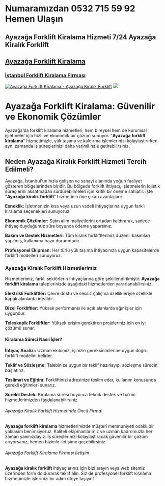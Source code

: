 #  Numaramızdan  0532 715 59 92  Hemen Ulaşın
## Ayazağa Forklift Kiralama Hizmeti 7/24 Ayazağa Kiralık Forklift
##  <a href="https://forkliftkiralamaistanbul.com/ayazaga-kiralik-forklift-kiralama/">Ayazağa Forklift Kiralama</a>
### <a href="https://forkliftkiralamaistanbul.com">İstanbul Forklift Kiralama Firması</a>
<meta charset="UTF-8">
    <meta name="viewport" content="width=device-width, initial-scale=1.0">
</head>
<body>
<a href="https://forkliftkiralamaistanbul.com/" title="Ayazağa Forklift Kiralama - Ayazağa Kiralık Forklift"><img src="https://r.resimlink.com/_-H9YIQ4uWtj.jpg" title="Ayazağa Forklift Kiralama - Ayazağa Kiralık Forklift" alt="Ayazağa Forklift Kiralama - Ayazağa Kiralık Forklift"></a>
<a href="https://forkliftkiralamaistanbul.com/">
    <img src="https://r.resimlink.com/_-H9YIQ4uWtj.jpg" />
</a>
</a>

# Ayazağa Forklift Kiralama: Güvenilir ve Ekonomik Çözümler

Ayazağa'da forklift kiralama hizmetleri, hem bireysel hem de kurumsal işletmeler için hızlı ve ekonomik bir çözüm sunuyor. "**Ayazağa forklift kiralama**" hizmetimizle, yük taşıma ve kaldırma işlemlerinizi kolaylaştırırken aynı zamanda iş süreçlerinizi daha verimli hale getirebilirsiniz.

## Neden Ayazağa Kiralık Forklift Hizmeti Tercih Edilmeli?

Ayazağa, İstanbul'un hızla gelişen ve sanayi alanında yoğun faaliyet gösteren bölgelerinden biridir. Bu bölgede forklift ihtiyacı, işletmelerin lojistik süreçlerini aksatmadan sürdürebilmeleri için kritik bir öneme sahiptir. İşte "**Ayazağa kiralık forklift**" hizmetinin öne çıkan avantajları:

**Esneklik:** İşletmenizin kısa veya uzun vadeli ihtiyaçlarına uygun farklı kiralama seçenekleri sunuyoruz.

**Ekonomik Çözümler:** Satın alım maliyetlerini ortadan kaldırarak, sadece ihtiyaç duyduğunuz süre boyunca ödeme yaparsınız.

**Bakım ve Destek Hizmetleri:** Tüm kiralık forkliftlerimiz düzenli bakımları yapılmış, kullanıma hazır durumdadır.

**Profesyonel Ekipman:** Her türlü yük taşıma ihtiyacınıza uygun kapasitelerde forklift modelleri sunuyoruz.

### Ayazağa Kiralık Forklift Hizmetlerimiz

Hizmetlerimiz, farklı sektörlerin ihtiyaçlarına göre şekillendirilmiştir. **Ayazağa forklift kiralama** taleplerinizde aşağıdaki hizmetlerden yararlanabilirsiniz:

**Elektrikli Forkliftler:** Çevre dostu ve sessiz çalışma özellikleriyle özellikle kapalı alanlarda idealdir.

**Dizel Forkliftler:** Yüksek performansı ile açık alanlarda ağır işler için uygundur.

**Teleskopik Forkliftler:** Yüksek erişim gerektiren projeleriniz için en iyi çözümü sunar.

#### Kiralama Süreci Nasıl İşler?

**İhtiyaç Analizi:** Uzman ekibimiz, işinizin gereksinimlerine uygun doğru forklift modelini belirler.

**Teklif ve Sözleşme:** Talebinize uygun bir teklif hazırlayıp, sözleşme sürecini başlatırız.

**Teslimat ve Eğitim:** Forkliftinizi adresinize teslim eder, kullanım konusunda gerekli eğitimleri sunarız.

**Sürekli Destek:** Kiralama süresi boyunca teknik destek ve bakım hizmetlerimizden faydalanabilirsiniz.

###### Ayazağa Kiralık Forklift Hizmetinde Öncü Firma!

**Ayazağa forklift kiralama** hizmetlerimizde müşteri memnuniyeti odaklı bir yaklaşım benimsiyoruz. Kaliteli ekipmanlarımız ve uzman kadromuzla her zaman yanınızdayız. İş süreçlerinizi kolaylaştıracak güvenilir bir çözüm arıyorsanız, hemen bizimle iletişime geçebilirsiniz.

###### Ayazağa Forklift Kiralama Firması İletişim

**Ayazağa kiralık forklift** ihtiyaçlarınız için bizi arayın veya web sitemiz üzerinden form doldurarak teklif alın. Siz de profesyonel forklift kiralama hizmetimizle işlerinizi bir adım öteye taşıyın!
